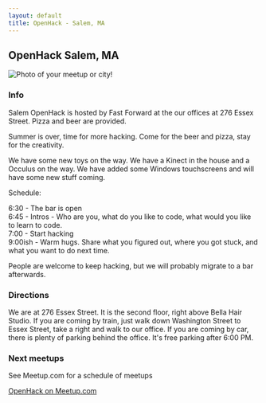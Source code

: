 ```yaml
---
layout: default
title: OpenHack - Salem, MA
---
```


## OpenHack Salem, MA

![Photo of your meetup or city!](/salem/office.jpg)

### Info

Salem OpenHack is hosted by Fast Forward at the our offices at 276 Essex Street.  Pizza and beer are provided.

Summer is over, time for more hacking.  Come for the beer and pizza, stay for the creativity.

We have some new toys on the way.  We have a Kinect in the house and a Occulus on the way. We have added some Windows touchscreens and will
have some new stuff coming.

Schedule:

6:30 - The bar is open  
6:45 - Intros - Who are you, what do you like to code, what would you like to learn to code.  
7:00 - Start hacking  
9:00ish - Warm hugs.  Share what you figured out, where you got stuck, and what you want to do next time.

People are welcome to keep hacking, but we will probably migrate to a bar afterwards.

### Directions

We are at 276 Essex Street.  It is the second floor, right above Bella Hair Studio.  If you are coming by train, just walk down Washington Street to Essex Street, take a right and walk to our office.  If you are coming by car, there is plenty of parking behind the office.  It's free parking after 6:00 PM.

### Next meetups

See Meetup.com for a schedule of meetups

[OpenHack on Meetup.com](http://www.meetup.com/OpenHack-Salem/)
